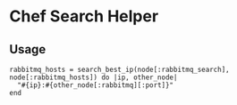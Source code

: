 # Chef Search Helper

## Usage

~~~
rabbitmq_hosts = search_best_ip(node[:rabbitmq_search], node[:rabbitmq_hosts]) do |ip, other_node|
  "#{ip}:#{other_node[:rabbitmq][:port]}"
end
~~~
